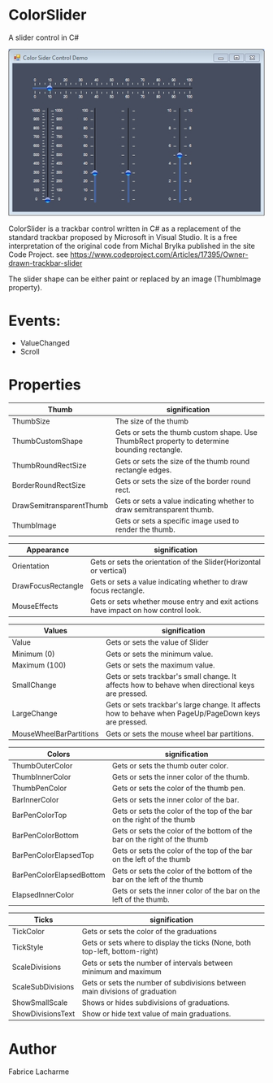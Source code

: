 # ColorSlider
A slider control in C#

![GitHub Logo](/gifs/colorslider.jpg)

ColorSlider is a trackbar control written in C# as a replacement of the standard trackbar proposed by Microsoft in Visual Studio.
It is a free interpretation of the original code from Michal Brylka published in the site Code Project.
see https://www.codeproject.com/Articles/17395/Owner-drawn-trackbar-slider

The slider shape can be either paint or replaced by an image (ThumbImage property).  

# Events:
* ValueChanged
* Scroll

# Properties

Thumb | signification
------------ | -------------
ThumbSize                 | The size of the thumb
ThumbCustomShape          | Gets or sets the thumb custom shape. Use ThumbRect property to determine bounding rectangle.
ThumbRoundRectSize        | Gets or sets the size of the thumb round rectangle edges.
BorderRoundRectSize       | Gets or sets the size of the border round rect.
DrawSemitransparentThumb  | Gets or sets a value indicating whether to draw semitransparent thumb.
ThumbImage                | Gets or sets a specific image used to render the thumb.

Appearance | signification
------------ | -------------
Orientation               | Gets or sets the orientation of the Slider(Horizontal or vertical)
DrawFocusRectangle        | Gets or sets a value indicating whether to draw focus rectangle.
MouseEffects              | Gets or sets whether mouse entry and exit actions have impact on how control look.

Values | signification
------------ | -------------
Value                     | Gets or sets the value of Slider
Minimum (0)               | Gets or sets the minimum value.
Maximum (100)             | Gets or sets the maximum value.
SmallChange               | Gets or sets trackbar's small change. It affects how to behave when directional keys are pressed.
LargeChange               | Gets or sets trackbar's large change. It affects how to behave when PageUp/PageDown keys are pressed.
MouseWheelBarPartitions   | Gets or sets the mouse wheel bar partitions.


Colors | signification
------------ | -------------
ThumbOuterColor           | Gets or sets the thumb outer color.
ThumbInnerColor           | Gets or sets the inner color of the thumb.
ThumbPenColor             | Gets or sets the color of the thumb pen.
BarInnerColor             | Gets or sets the inner color of the bar.
BarPenColorTop            | Gets or sets the color of the top of the bar on the right of the thumb
BarPenColorBottom         | Gets or sets the color of the bottom of the bar on the right of the thumb
BarPenColorElapsedTop     | Gets or sets the color of the top of the bar on the left of the thumb
BarPenColorElapsedBottom  | Gets or sets the color of the bottom of the bar on the left of the thumb
ElapsedInnerColor         | Gets or sets the inner color of the bar on the left of the thumb.


Ticks | signification
------------ | -------------
TickColor                 | Gets or sets the color of the graduations
TickStyle                 | Gets or sets where to display the ticks (None, both top-left, bottom-right)
ScaleDivisions            | Gets or sets the number of intervals between minimum and maximum
ScaleSubDivisions         | Gets or sets the number of subdivisions between main divisions of graduation
ShowSmallScale            | Shows or hides subdivisions of graduations.
ShowDivisionsText         | Show or hide text value of main graduations.




# Author
Fabrice Lacharme
